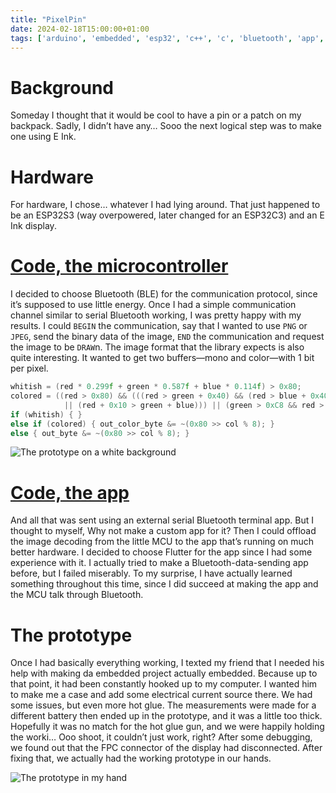 ```yaml
---
title: "PixelPin"
date: 2024-02-18T15:00:00+01:00
tags: ['arduino', 'embedded', 'esp32', 'c++', 'c', 'bluetooth', 'app', 'flutter']
---
```


# Background

Someday I thought that it would be cool to have a pin or a patch on my backpack. Sadly, I didn’t have any… Sooo the next logical step was to make one using E Ink.

# Hardware

For hardware, I chose… whatever I had lying around. That just happened to be an ESP32S3 (way overpowered, later changed for an ESP32C3) and an E Ink display.

# [Code, the microcontroller](https://github.com/mikolajlubiak/pixelpin)

I decided to choose Bluetooth (BLE) for the communication protocol, since it’s supposed to use little energy. Once I had a simple communication channel similar to serial Bluetooth working, I was pretty happy with my results. I could `BEGIN` the communication, say that I wanted to use `PNG` or `JPEG`, send the binary data of the image, `END` the communication and request the image to be `DRAW`n. The image format that the library expects is  also quite interesting. It wanted to get two buffers—mono and color—with 1 bit per pixel.
```cpp
whitish = (red * 0.299f + green * 0.587f + blue * 0.114f) > 0x80;
colored = ((red > 0x80) && (((red > green + 0x40) && (red > blue + 0x40))
            || (red + 0x10 > green + blue))) || (green > 0xC8 && red > 0xC8 && blue < 0x40);
if (whitish) { } 
else if (colored) { out_color_byte &= ~(0x80 >> col % 8); }
else { out_byte &= ~(0x80 >> col % 8); }
```

![The prototype on a white background](/pixelpin1.jpg "The prototype on a white background")

# [Code, the app](https://github.com/mikolajlubiak/pixelpin-app)

And all that was sent using an external serial Bluetooth terminal app. But I thought to myself, Why not make a custom app for it? Then I could offload the image decoding from the little MCU to the app that’s running on much better hardware. I decided to choose Flutter for the app since I had some experience with it. I actually tried to make a Bluetooth-data-sending app before, but I failed miserably. To my surprise, I have actually learned something throughout this time, since I did succeed at making the app and the MCU talk through Bluetooth.

# The prototype

Once I had basically everything working, I texted my friend that I needed his help with making da embedded project actually embedded. Because up to that point, it had been constantly hooked up to my computer. I wanted him to make me a case and add some electrical current source there. We had some issues, but even more hot glue. The measurements were made for a different battery then ended up in the prototype, and it was a little too thick. Hopefully it was no match for the hot glue gun, and we were happily holding the worki… Ooo shoot, it couldn’t just work, right? After some debugging, we found out that the FPC connector of the display had disconnected. After fixing that, we actually had the working prototype in our hands.

![The prototype in my hand](/pixelpin2.jpg "The prototype in my hand")

